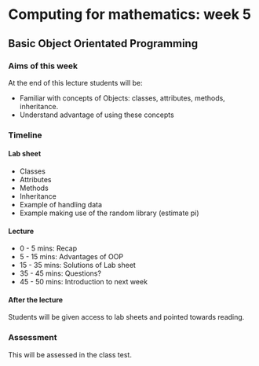 # Computing for mathematics: week 5
## Basic Object Orientated Programming

### Aims of this week

At the end of this lecture students will be:

- Familiar with concepts of Objects: classes, attributes, methods, inheritance.
- Understand advantage of using these concepts

### Timeline

#### Lab sheet

- Classes
- Attributes
- Methods
- Inheritance
- Example of handling data
- Example making use of the random library (estimate pi)

#### Lecture

- 0 - 5 mins: Recap
- 5 - 15 mins: Advantages of OOP
- 15 - 35 mins: Solutions of Lab sheet
- 35 - 45 mins: Questions?
- 45 - 50 mins: Introduction to next week

#### After the lecture

Students will be given access to lab sheets and pointed towards reading.

### Assessment

This will be assessed in the class test.
